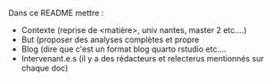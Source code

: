 Dans ce README mettre : 

-  Contexte (reprise de <matière>, univ nantes, master 2 etc....)
-  But (proposer des analyses complètes et propre
-  Blog (dire que c'est un format blog quarto rstudio etc....
-  Intervenant.e.s (il y a des rédacteurs et relecterus mentionnés sur chaque doc)

  
